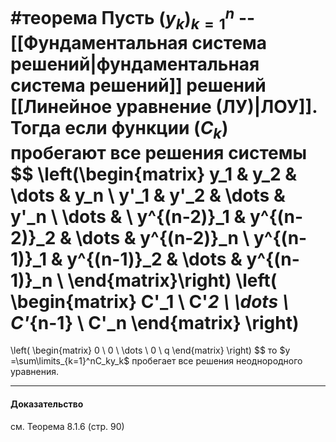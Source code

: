 #теорема
Пусть $(y_k)_{k=1}^n$ -- [[Фундаментальная система решений|фундаментальная система решений]] решений [[Линейное уравнение (ЛУ)|ЛОУ]]. Тогда если функции $(C_k)$ пробегают все решения системы
$$
\left(\begin{matrix}
y_1 & y_2 & \dots & y_n \\
y'_1 & y'_2 & \dots & y'_n \\
\dots & \\
y^{(n-2)}_1 & y^{(n-2)}_2 & \dots & y^{(n-2)}_n \\
y^{(n-1)}_1 & y^{(n-1)}_2 & \dots & y^{(n-1)}_n \\
\end{matrix}\right)
\left(
\begin{matrix}
C'_1 \\
C'_2 \\
\dots \\
C'_{n-1} \\
C'_n
\end{matrix}
\right)
= 
\left(
\begin{matrix}
0 \\
0 \\
\dots \\
0 \\
q
\end{matrix}
\right)
$$
то $y =\sum\limits_{k=1}^nC_ky_k$ пробегает все решения неоднородного уравнения.

---
#### Доказательство 
см. Теорема 8.1.6 (стр. 90)
